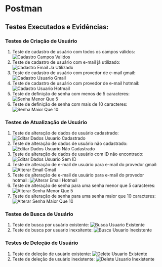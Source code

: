 # Postman
## Testes Executados e Evidências:
### Testes de Criação de Usuário
1) Teste de cadastro de usuário com todos os campos válidos:
![Cadastro Campos Validos](https://github.com/ItzOliver/Programa_de_Bolsas_AWS_for_Software_Quality_Test_Automation/blob/pb_sprint2/src/CadastroCamposValidos.png?raw=true)
2) Teste de cadastro de usuário com e-mail já utilizado:
![Cadastro Email Ja Utilizado](https://github.com/ItzOliver/Programa_de_Bolsas_AWS_for_Software_Quality_Test_Automation/blob/pb_sprint2/src/CadastroEmailJaUtilizado.png?raw=true)
3) Teste de cadastro de usuário com provedor de e-mail gmail:
![Cadastro Usuario Gmail](https://github.com/ItzOliver/Programa_de_Bolsas_AWS_for_Software_Quality_Test_Automation/blob/pb_sprint2/src/CadastroUsuarioGmail.png?raw=true)
4) Teste de cadastro de usuário com provedor de e-mail hotmail:
![Cadastro Usuario Hotmail](https://github.com/ItzOliver/Programa_de_Bolsas_AWS_for_Software_Quality_Test_Automation/blob/pb_sprint2/src/CadastroUsuarioHotmail.png?raw=true)
5) Teste de definição de senha com menos de 5 caracteres:
![Senha Menor Que 5](https://github.com/ItzOliver/Programa_de_Bolsas_AWS_for_Software_Quality_Test_Automation/blob/pb_sprint2/src/SenhaMenorQue5.png?raw=true)
6) Teste de definição de senha com mais de 10 caracteres:
![Senha Maior Que 10](https://github.com/ItzOliver/Programa_de_Bolsas_AWS_for_Software_Quality_Test_Automation/blob/pb_sprint2/src/SenhaMaiorQue10.png?raw=true)

### Testes de Atualização de Usuário
1) Teste de alteração de dados de usuário cadastrado: 
![Editar Dados Usuario Cadastrado](https://github.com/ItzOliver/Programa_de_Bolsas_AWS_for_Software_Quality_Test_Automation/blob/pb_sprint2/src/EditarDadosUsuarioCadastrado.png?raw=true)
2) Teste de alteração de dados de usuário não cadastrado:
![Editar Dados Usuario Não Cadastrado](https://github.com/ItzOliver/Programa_de_Bolsas_AWS_for_Software_Quality_Test_Automation/blob/pb_sprint2/src/EditarDadosUsuarioNCadastrado.png?raw=true)
3) Teste de alteração de dados de usuário com ID não encontrado:
![Editar Dados Usuario Sem ID](https://github.com/ItzOliver/Programa_de_Bolsas_AWS_for_Software_Quality_Test_Automation/blob/pb_sprint2/src/EditarDadosUsuarioSemID.png?raw=true)
4) Teste de alteração de e-mail de usuário para e-mail do provedor gmail:
![Alterar Email Gmail](https://github.com/ItzOliver/Programa_de_Bolsas_AWS_for_Software_Quality_Test_Automation/blob/pb_sprint2/src/AlterarEmailGmail.png?raw=true)
5) Teste de alteração de e-mail de usuário para e-mail do provedor hotmail:
![Alterar Email Hotmail](https://github.com/ItzOliver/Programa_de_Bolsas_AWS_for_Software_Quality_Test_Automation/blob/pb_sprint2/src/AlterarEmailHotmail.png?raw=true)
6) Teste de alteração de senha para uma senha menor que 5 caracteres:
![Alterar Senha Menor Que 5](https://github.com/ItzOliver/Programa_de_Bolsas_AWS_for_Software_Quality_Test_Automation/blob/pb_sprint2/src/AlterarSenhaMenorQue5.png?raw=true)
7) Teste de alteração de senha para uma senha maior que 10 caracteres:
![Alterar Senha Maior Que 10](https://github.com/ItzOliver/Programa_de_Bolsas_AWS_for_Software_Quality_Test_Automation/blob/pb_sprint2/src/AlterarSenhaMaiorQue10.png?raw=true)

### Testes de Busca de Usuário
1) Teste de busca por usuário existente:
![Busca Usuario Existente](https://github.com/ItzOliver/Programa_de_Bolsas_AWS_for_Software_Quality_Test_Automation/blob/pb_sprint2/src/BuscaUsuarioExistente.png?raw=true)
2) Teste de busca por usuario inexsitente:
![Busca Usuario Inexistente](https://github.com/ItzOliver/Programa_de_Bolsas_AWS_for_Software_Quality_Test_Automation/blob/pb_sprint2/src/BuscaUsuarioInexistente.png?raw=true)

### Testes de Deleção de Usuário
1) Teste de deleção de usuário existente:
![Delete Usuario Existente](https://github.com/ItzOliver/Programa_de_Bolsas_AWS_for_Software_Quality_Test_Automation/blob/pb_sprint2/src/DeleteUsuarioExistente.png?raw=true)
2) Teste de deleção de usuário inexistente:
![Delete Usuario Inexistente](https://github.com/ItzOliver/Programa_de_Bolsas_AWS_for_Software_Quality_Test_Automation/blob/pb_sprint2/src/DeleteUsuarioInexistente.png?raw=true)